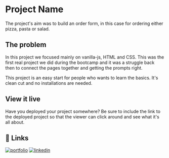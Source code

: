 # Project Name

The project's aim was to build an order form, in this case for ordering either pizza, pasta or salad.

## The problem

In this project we focused mainly on vanilla-js, HTML and CSS. This was the first real project we did during the bootcamp and it was a struggle back then to connect the pages together and getting the prompts right.

This project is an easy start for people who wants to learn the basics. It's clean cut and no installations are needed. 

## View it live

Have you deployed your project somewhere? Be sure to include the link to the deployed project so that the viewer can click around and see what it's all about.

## 🔗 Links
[![portfolio](https://img.shields.io/badge/my_portfolio-000?style=for-the-badge&logo=ko-fi&logoColor=white)](https://alexandrameijaportfolio.netlify.app/)
[![linkedin](https://img.shields.io/badge/linkedin-0A66C2?style=for-the-badge&logo=linkedin&logoColor=white)](https://www.linkedin.com/in/alexandra-meija-0757403b?originalSubdomain=se)